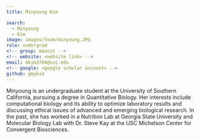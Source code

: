 ```yaml
---
title: Minyoung Kim

search:
  - Minyoung
  - Kim
image: images/team/minyoung.JPG
role: undergrad
<!-- group: mascot -->
<!-- website: <website link> -->
email: mkim3704@usc.edu
<!-- google: <google scholar account> -->
github: gmykim
---
```


Minyoung is an undergraduate student at the University of Southern California, pursuing a degree in Quantitative Biology. Her interests include computational biology and its ability to optimize laboratory results and discussing ethical issues of advanced and emerging biological research. In the past, she has worked in a Nutrition Lab at Georgia State University and Molecular Biology Lab with Dr. Steve Kay at the USC Michelson Center for Convergent Biosciences.